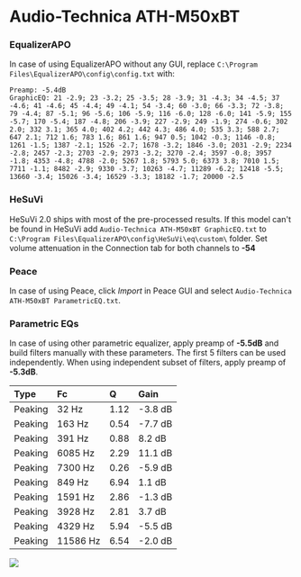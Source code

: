 # Audio-Technica ATH-M50xBT

### EqualizerAPO
In case of using EqualizerAPO without any GUI, replace `C:\Program Files\EqualizerAPO\config\config.txt`
with:
```
Preamp: -5.4dB
GraphicEQ: 21 -2.9; 23 -3.2; 25 -3.5; 28 -3.9; 31 -4.3; 34 -4.5; 37 -4.6; 41 -4.6; 45 -4.4; 49 -4.1; 54 -3.4; 60 -3.0; 66 -3.3; 72 -3.8; 79 -4.4; 87 -5.1; 96 -5.6; 106 -5.9; 116 -6.0; 128 -6.0; 141 -5.9; 155 -5.7; 170 -5.4; 187 -4.8; 206 -3.9; 227 -2.9; 249 -1.9; 274 -0.6; 302 2.0; 332 3.1; 365 4.0; 402 4.2; 442 4.3; 486 4.0; 535 3.3; 588 2.7; 647 2.1; 712 1.6; 783 1.6; 861 1.6; 947 0.5; 1042 -0.3; 1146 -0.8; 1261 -1.5; 1387 -2.1; 1526 -2.7; 1678 -3.2; 1846 -3.0; 2031 -2.9; 2234 -2.8; 2457 -2.3; 2703 -2.9; 2973 -3.2; 3270 -2.4; 3597 -0.8; 3957 -1.8; 4353 -4.8; 4788 -2.0; 5267 1.8; 5793 5.0; 6373 3.8; 7010 1.5; 7711 -1.1; 8482 -2.9; 9330 -3.7; 10263 -4.7; 11289 -6.2; 12418 -5.5; 13660 -3.4; 15026 -3.4; 16529 -3.3; 18182 -1.7; 20000 -2.5
```

### HeSuVi
HeSuVi 2.0 ships with most of the pre-processed results. If this model can't be found in HeSuVi add
`Audio-Technica ATH-M50xBT GraphicEQ.txt` to `C:\Program Files\EqualizerAPO\config\HeSuVi\eq\custom\` folder.
Set volume attenuation in the Connection tab for both channels to **-54**

### Peace
In case of using Peace, click *Import* in Peace GUI and select `Audio-Technica ATH-M50xBT ParametricEQ.txt`.

### Parametric EQs
In case of using other parametric equalizer, apply preamp of **-5.5dB** and build filters manually
with these parameters. The first 5 filters can be used independently.
When using independent subset of filters, apply preamp of **-5.3dB**.

| Type    | Fc       |    Q | Gain    |
|:--------|:---------|:-----|:--------|
| Peaking | 32 Hz    | 1.12 | -3.8 dB |
| Peaking | 163 Hz   | 0.54 | -7.7 dB |
| Peaking | 391 Hz   | 0.88 | 8.2 dB  |
| Peaking | 6085 Hz  | 2.29 | 11.1 dB |
| Peaking | 7300 Hz  | 0.26 | -5.9 dB |
| Peaking | 849 Hz   | 6.94 | 1.1 dB  |
| Peaking | 1591 Hz  | 2.86 | -1.3 dB |
| Peaking | 3928 Hz  | 2.81 | 3.7 dB  |
| Peaking | 4329 Hz  | 5.94 | -5.5 dB |
| Peaking | 11586 Hz | 6.54 | -2.0 dB |

![](https://raw.githubusercontent.com/jaakkopasanen/AutoEq/master/results/rtings/avg/Audio-Technica%20ATH-M50xBT/Audio-Technica%20ATH-M50xBT.png)